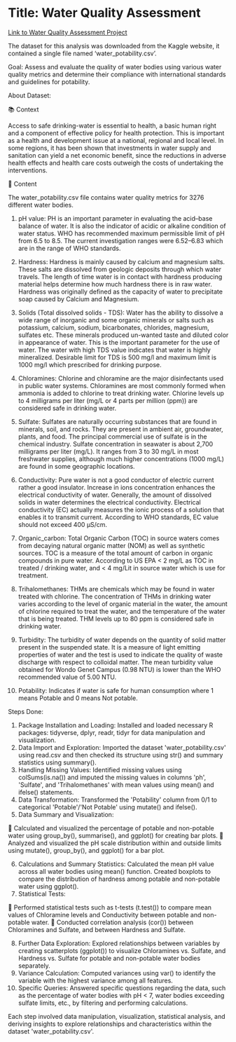 # Title: Water Quality Assessment

[Link to Water Quality Assessment Project](http://rpubs.com/Anoop-S-Hari/1120063)

The dataset for this analysis was downloaded from the Kaggle website, it contained a single file named ‘water_potability.csv’. 

Goal: Assess and evaluate the quality of water bodies using various water quality metrics and determine their compliance with international standards and guidelines for potability.

About Dataset:

📚 Context

Access to safe drinking-water is essential to health, a basic human right and a component of effective policy for health protection. This is important as a health and development issue at a national, regional and local level. In some regions, it has been shown that investments in water supply and sanitation can yield a net economic benefit, since the reductions in adverse health effects and health care costs outweigh the costs of undertaking the interventions.

📝 Content

The water_potability.csv file contains water quality metrics for 3276 different water bodies.

1.	pH value:
PH is an important parameter in evaluating the acid–base balance of water. It is also the indicator of acidic or alkaline condition of water status. WHO has recommended maximum permissible limit of pH from 6.5 to 8.5. The current investigation ranges were 6.52–6.83 which are in the range of WHO standards.

2.	Hardness:
Hardness is mainly caused by calcium and magnesium salts. These salts are dissolved from geologic deposits through which water travels. The length of time water is in contact with hardness producing material helps determine how much hardness there is in raw water. Hardness was originally defined as the capacity of water to precipitate soap caused by Calcium and Magnesium.

3.	Solids (Total dissolved solids - TDS):
Water has the ability to dissolve a wide range of inorganic and some organic minerals or salts such as potassium, calcium, sodium, bicarbonates, chlorides, magnesium, sulfates etc. These minerals produced un-wanted taste and diluted color in appearance of water. This is the important parameter for the use of water. The water with high TDS value indicates that water is highly mineralized. Desirable limit for TDS is 500 mg/l and maximum limit is 1000 mg/l which prescribed for drinking purpose.

4.	Chloramines:
Chlorine and chloramine are the major disinfectants used in public water systems. Chloramines are most commonly formed when ammonia is added to chlorine to treat drinking water. Chlorine levels up to 4 milligrams per liter (mg/L or 4 parts per million (ppm)) are considered safe in drinking water.

5.	Sulfate:
Sulfates are naturally occurring substances that are found in minerals, soil, and rocks. They are present in ambient air, groundwater, plants, and food. The principal commercial use of sulfate is in the chemical industry. Sulfate concentration in seawater is about 2,700 milligrams per liter (mg/L). It ranges from 3 to 30 mg/L in most freshwater supplies, although much higher concentrations (1000 mg/L) are found in some geographic locations.

6.	Conductivity:
Pure water is not a good conductor of electric current rather a good insulator. Increase in ions concentration enhances the electrical conductivity of water. Generally, the amount of dissolved solids in water determines the electrical conductivity. Electrical conductivity (EC) actually measures the ionic process of a solution that enables it to transmit current. According to WHO standards, EC value should not exceed 400 μS/cm.

7.	Organic_carbon:
Total Organic Carbon (TOC) in source waters comes from decaying natural organic matter (NOM) as well as synthetic sources. TOC is a measure of the total amount of carbon in organic compounds in pure water. According to US EPA < 2 mg/L as TOC in treated / drinking water, and < 4 mg/Lit in source water which is use for treatment.

8.	Trihalomethanes:
THMs are chemicals which may be found in water treated with chlorine. The concentration of THMs in drinking water varies according to the level of organic material in the water, the amount of chlorine required to treat the water, and the temperature of the water that is being treated. THM levels up to 80 ppm is considered safe in drinking water.

9.	Turbidity:
The turbidity of water depends on the quantity of solid matter present in the suspended state. It is a measure of light emitting properties of water and the test is used to indicate the quality of waste discharge with respect to colloidal matter. The mean turbidity value obtained for Wondo Genet Campus (0.98 NTU) is lower than the WHO recommended value of 5.00 NTU.

10.	Potability:
Indicates if water is safe for human consumption where 1 means Potable and 0 means Not potable.


Steps Done:

1.	Package Installation and Loading:
Installed and loaded necessary R packages: tidyverse, dplyr, readr, tidyr for data manipulation and    visualization.
2.	Data Import and Exploration:
Imported the dataset 'water_potability.csv' using read.csv and then checked its structure using str() and summary statistics using summary().
3.	Handling Missing Values:
Identified missing values using colSums(is.na()) and imputed the missing values in columns 'ph', 'Sulfate', and 'Trihalomethanes' with mean values using mean() and ifelse() statements.
4.	Data Transformation:
Transformed the 'Potability' column from 0/1 to categorical 'Potable'/'Not Potable' using mutate() and ifelse().
5.	Data Summary and Visualization:

	Calculated and visualized the percentage of potable and non-potable water using group_by(), summarise(), and ggplot() for creating bar plots.
	Analyzed and visualized the pH scale distribution within and outside limits using mutate(), group_by(), and ggplot() for a bar plot.

6.	Calculations and Summary Statistics:
Calculated the mean pH value across all water bodies using mean() function.
Created boxplots to compare the distribution of hardness among potable and non-potable water using ggplot().
7.	Statistical Tests:

	Performed statistical tests such as t-tests (t.test()) to compare mean values of Chloramine levels and Conductivity between potable and non-potable water.
	Conducted correlation analysis (cor()) between Chloramines and Sulfate, and between Hardness and Sulfate.

8.	Further Data Exploration:
Explored relationships between variables by creating scatterplots (ggplot()) to visualize Chloramines vs. Sulfate, and Hardness vs. Sulfate for potable and non-potable water bodies separately.
9.	Variance Calculation:
Computed variances using var() to identify the variable with the highest variance among all features.
10.	Specific Queries:
Answered specific questions regarding the data, such as the percentage of water bodies with pH < 7, water bodies exceeding sulfate limits, etc., by filtering and performing calculations.

Each step involved data manipulation, visualization, statistical analysis, and deriving insights to explore relationships and characteristics within the dataset 'water_potability.csv'.


